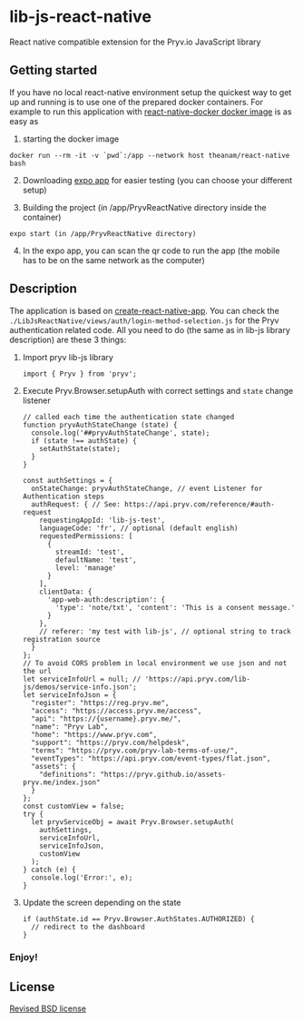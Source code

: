 # lib-js-react-native
React native compatible extension for the Pryv.io JavaScript library

## Getting started

If you have no local react-native environment setup the quickest way 
to get up and running is to use one of the prepared docker containers.
For example to run this application with [react-native-docker docker image](https://github.com/theanam/react-native-docker) 
is as easy as 

1. starting the docker image
```
docker run --rm -it -v `pwd`:/app --network host theanam/react-native bash
```

2. Downloading [expo app](https://expo.io/tools#client) for easier testing (you can choose your different setup)

3. Building the project (in /app/PryvReactNative directory inside the container)
```
expo start (in /app/PryvReactNative directory)
```
4. In the expo app, you can scan the qr code to run the app (the mobile has to be on the
same network as the computer)


## Description

The application is based on [create-react-native-app](https://github.com/expo/create-react-native-app). 
You can check the `./LibJsReactNative/views/auth/login-method-selection.js` for the Pryv authentication related code. All you need
to do (the same as in lib-js library description) are these 3 things:
1. Import pryv lib-js library
      ```
      import { Pryv } from 'pryv';
      ```
2. Execute Pryv.Browser.setupAuth with correct settings and `state` change listener
      ```
      // called each time the authentication state changed
      function pryvAuthStateChange (state) {
        console.log('##pryvAuthStateChange', state);
        if (state !== authState) {
          setAuthState(state);
        }
      }
      
      const authSettings = {
        onStateChange: pryvAuthStateChange, // event Listener for Authentication steps
        authRequest: { // See: https://api.pryv.com/reference/#auth-request
          requestingAppId: 'lib-js-test',
          languageCode: 'fr', // optional (default english)
          requestedPermissions: [
            {
              streamId: 'test',
              defaultName: 'test',
              level: 'manage'
            }
          ],
          clientData: {
            'app-web-auth:description': {
              'type': 'note/txt', 'content': 'This is a consent message.'
            }
          },
          // referer: 'my test with lib-js', // optional string to track registration source
        }
      };
      // To avoid CORS problem in local environment we use json and not the url
      let serviceInfoUrl = null; // 'https://api.pryv.com/lib-js/demos/service-info.json';
      let serviceInfoJson = {
        "register": "https://reg.pryv.me",
        "access": "https://access.pryv.me/access",
        "api": "https://{username}.pryv.me/",
        "name": "Pryv Lab",
        "home": "https://www.pryv.com",
        "support": "https://pryv.com/helpdesk",
        "terms": "https://pryv.com/pryv-lab-terms-of-use/",
        "eventTypes": "https://api.pryv.com/event-types/flat.json",
        "assets": {
          "definitions": "https://pryv.github.io/assets-pryv.me/index.json"
        }
      };
      const customView = false;
      try {
        let pryvServiceObj = await Pryv.Browser.setupAuth(
          authSettings,
          serviceInfoUrl,
          serviceInfoJson,
          customView
        );
      } catch (e) {
        console.log('Error:', e);
      }
      ```
3. Update the screen depending on the state
      ```
      if (authState.id == Pryv.Browser.AuthStates.AUTHORIZED) { 
        // redirect to the dashboard 
      }
      ```

### Enjoy!

## License

[Revised BSD license](https://github.com/pryv/documents/blob/master/license-bsd-revised.md)
